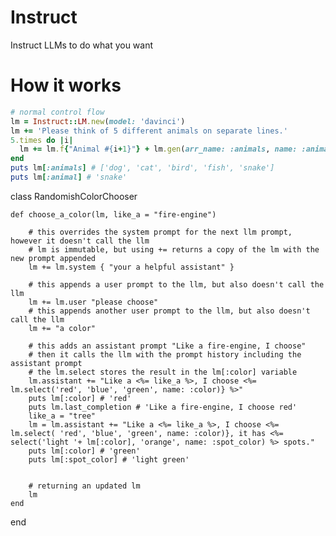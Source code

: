 # Instruct

Instruct LLMs to do what you want


# How it works

```ruby
# normal control flow
lm = Instruct::LM.new(model: 'davinci')
lm += 'Please think of 5 different animals on separate lines.'
5.times do |i|
  lm += lm.f{"Animal #{i+1}"} + lm.gen(arr_name: :animals, name: :animal, stop: '\n')
end
puts lm[:animals] # ['dog', 'cat', 'bird', 'fish', 'snake']
puts lm[:animal] # 'snake'
```
class RandomishColorChooser


    def choose_a_color(lm, like_a = "fire-engine")

        # this overrides the system prompt for the next llm prompt, however it doesn't call the llm
        # lm is immutable, but using += returns a copy of the lm with the new prompt appended
        lm += lm.system { "your a helpful assistant" }

        # this appends a user prompt to the llm, but also doesn't call the llm
        lm += lm.user "please choose"
        # this appends another user prompt to the llm, but also doesn't call the llm
        lm += "a color"

        # this adds an assistant prompt "Like a fire-engine, I choose"
        # then it calls the llm with the prompt history including the assistant prompt
        # the lm.select stores the result in the lm[:color] variable
        lm.assistant += "Like a <%= like_a %>, I choose <%= lm.select('red', 'blue', 'green', name: :color)} %>"
        puts lm[:color] # 'red'
        puts lm.last_completion # 'Like a fire-engine, I choose red'
        like_a = "tree"
        lm = lm.assistant += "Like a <%= like_a %>, I choose <%= lm.select( 'red', 'blue', 'green', name: :color)}, it has <%= select('light '+ lm[:color], 'orange', name: :spot_color) %> spots."
        puts lm[:color] # 'green'
        puts lm[:spot_color] # 'light green'


        # returning an updated lm
        lm
    end



end
